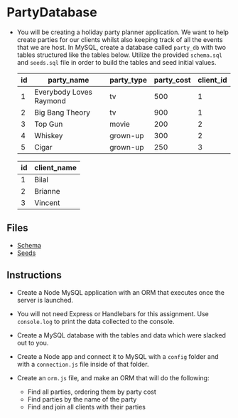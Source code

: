  # PartyDatabase 

* You will be creating a holiday party planner application. We want to help create parties for our clients whilst also keeping track of all the events that we are host. In MySQL, create a database called `party_db` with two tables structured like the tables below. Utilize the provided `schema.sql` and `seeds.sql` file in order to build the tables and seed initial values.

    | id | party_name              | party_type | party_cost | client_id |
    | -- | ----------------------- | ---------- | ---------- | --------- |
    | 1  | Everybody Loves Raymond | tv         | 500        | 1         |
    | 2  | Big Bang Theory         | tv         | 900        | 1         |
    | 3  | Top Gun                 | movie      | 200        | 2         |
    | 4  | Whiskey                 | grown-up   | 300        | 2         |
    | 5  | Cigar                   | grown-up   | 250        | 3         |

    | id | client_name |
    | -- | ----------- |
    | 1  | Bilal       |
    | 2  | Brianne     |
    | 3  | Vincent     |

## Files

* [Schema](Unsolved/schema.sql)
* [Seeds](Unsolved/seeds.sql)

## Instructions

* Create a Node MySQL application with an ORM that executes once the server is launched.

* You will not need Express or Handlebars for this assignment. Use `console.log` to print the data collected to the console.

* Create a MySQL database with the tables and data which were slacked out to you.

* Create a Node app and connect it to MySQL with a `config` folder and with a `connection.js` file inside of that folder.

* Create an `orm.js` file, and make an ORM that will do the following:

  * Find all parties, ordering them by party cost
  * Find parties by the name of the party
  * Find and join all clients with their parties
